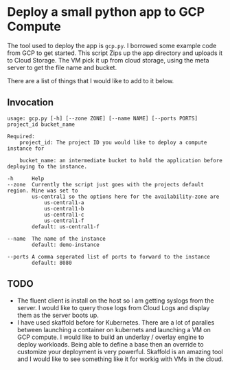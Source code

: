 # Deploy a small python app to GCP Compute

The tool used to deploy the app is `gcp.py`. I borrowed some example code from GCP to get started. This script Zips up the app directory and
uploads it to Cloud Storage. The VM pick it up from cloud storage, using the meta server to get the file name and bucket.

There are a list of things that I would like to add to it below.

## Invocation

```
usage: gcp.py [-h] [--zone ZONE] [--name NAME] [--ports PORTS] project_id bucket_name

Required:
    project_id: The project ID you would like to deploy a compute instance for

    bucket_name: an intermediate bucket to hold the application before deploying to the instance.

-h      Help
--zone  Currently the script just goes with the projects default region. Mine was set to
        us-central1 so the options here for the availability-zone are
            us-central1-a
            us-central1-b
            us-central1-c
            us-central1-f
        default: us-central1-f

--name  The name of the instance
        default: demo-instance

--ports A comma seperated list of ports to forward to the instance
        default: 8080

```

## TODO

- The fluent client is install on the host so I am getting syslogs from the server. I would like to query those logs from Cloud Logs and display them as the server boots up.
- I have used skaffold before for Kubernetes. There are a lot of paralles between launching a container on kubernets and launching a VM on GCP compute. I would like to build an underlay / overlay engine to deploy workloads. Being able to define a base then an override to customize your deployment is very powerful. Skaffold is an amazing tool and I would like to see something like it for workig with VMs in the cloud.

